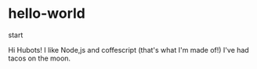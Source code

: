 # hello-world
start


Hi Hubots!
I like Node,js and coffescript (that's what I'm made of!)
I've had tacos on the moon.
